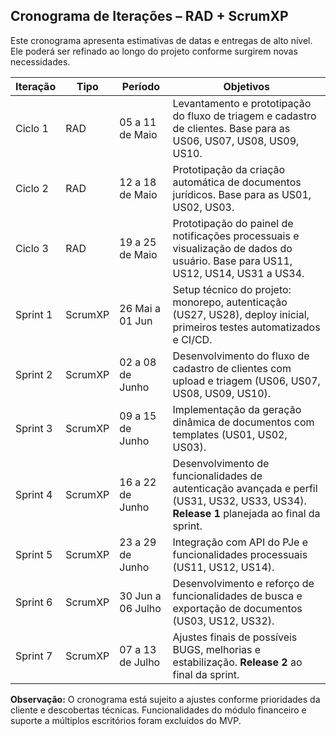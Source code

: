 ## Cronograma de Iterações – RAD + ScrumXP

Este cronograma apresenta estimativas de datas e entregas de alto nível. Ele poderá ser refinado ao longo do projeto conforme surgirem novas necessidades.

| Iteração   | Tipo     | Período            | Objetivos                                                                                                                                             |
|------------|----------|--------------------|-------------------------------------------------------------------------------------------------------------------------------------------------------|
| Ciclo 1    | RAD      | 05 a 11 de Maio    | Levantamento e prototipação do fluxo de triagem e cadastro de clientes. Base para as US06, US07, US08, US09, US10.                                   |
| Ciclo 2    | RAD      | 12 a 18 de Maio    | Prototipação da criação automática de documentos jurídicos. Base para as US01, US02, US03.                                                            |
| Ciclo 3    | RAD      | 19 a 25 de Maio    | Prototipação do painel de notificações processuais e visualização de dados do usuário. Base para US11, US12, US14, US31 a US34.                      |
| Sprint 1   | ScrumXP  | 26 Mai a 01 Jun    | Setup técnico do projeto: monorepo, autenticação (US27, US28), deploy inicial, primeiros testes automatizados e CI/CD.                               |
| Sprint 2   | ScrumXP  | 02 a 08 de Junho   | Desenvolvimento do fluxo de cadastro de clientes com upload e triagem (US06, US07, US08, US09, US10).                                                 |
| Sprint 3   | ScrumXP  | 09 a 15 de Junho   | Implementação da geração dinâmica de documentos com templates (US01, US02, US03).                                                                     |
| Sprint 4   | ScrumXP  | 16 a 22 de Junho   | Desenvolvimento de funcionalidades de autenticação avançada e perfil (US31, US32, US33, US34). **Release 1** planejada ao final da sprint.            |
| Sprint 5   | ScrumXP  | 23 a 29 de Junho   | Integração com API do PJe e funcionalidades processuais (US11, US12, US14).                                                                          |
| Sprint 6   | ScrumXP  | 30 Jun a 06 Julho  | Desenvolvimento e reforço de funcionalidades de busca e exportação de documentos (US03, US12, US32).                                                 |
| Sprint 7   | ScrumXP  | 07 a 13 de Julho   | Ajustes finais de possíveis BUGS, melhorias e estabilização. **Release 2** ao final da sprint.              |

**Observação:** O cronograma está sujeito a ajustes conforme prioridades da cliente e descobertas técnicas. Funcionalidades do módulo financeiro e suporte a múltiplos escritórios foram excluídos do MVP.
